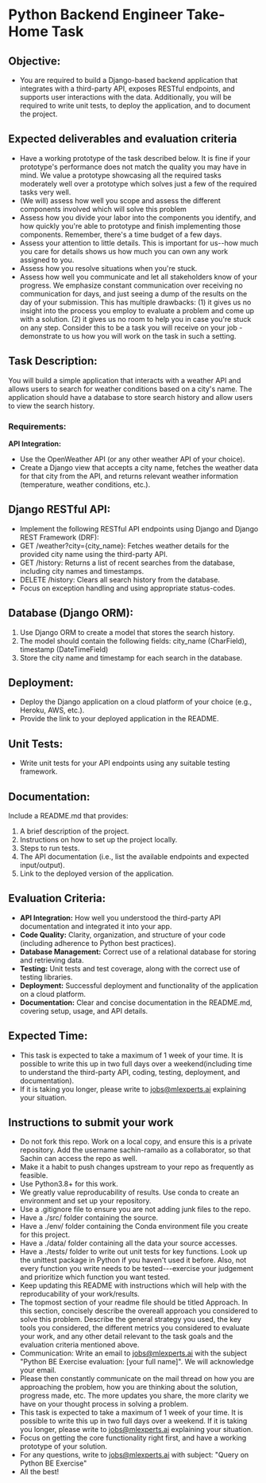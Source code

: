 # Python Backend Engineer Take-Home Task

## Objective:
* You are required to build a Django-based backend application that integrates with a third-party API, exposes RESTful endpoints, and supports user interactions with the data. Additionally, you will be required to write unit tests, to deploy the application, and to document the project.

## Expected deliverables and evaluation criteria
* Have a working prototype of the task described below. It is fine if your prototype's performance does not match the quality you may have in mind. We value a prototype showcasing all the required tasks moderately well over a prototype which solves just a few of the required tasks very well.
* (We will) assess how well you scope and assess the different components involved which will solve this problem
* Assess how you divide your labor into the components you identify, and how quickly you're able to prototype and finish implementing those components. Remember, there's a time budget of a few days.
* Assess your attention to little details. This is important for us--how much you care for details shows us how much you can own any work assigned to you.
* Assess how you resolve situations when you're stuck.
* Assess how well you communicate and let all stakeholders know of your progress. We emphasize constant communication over receiving no communication for days, and just seeing a dump of the results on the day of your submission. This has multiple drawbacks: (1) it gives us no insight into the process you employ to evaluate a problem and come up with a solution. (2) it gives us no room to help you in case you're stuck on any step. Consider this to be a task you will receive on your job - demonstrate to us how you will work on the task in such a setting.

## Task Description:
You will build a simple application that interacts with a weather API and allows users to search for weather conditions based on a city's name. The application should have a database to store search history and allow users to view the search history.

### Requirements:

**API Integration:**
* Use the OpenWeather API (or any other weather API of your choice).
* Create a Django view that accepts a city name, fetches the weather data for that city from the API, and returns relevant weather information (temperature, weather conditions, etc.).

## Django RESTful API:
* Implement the following RESTful API endpoints using Django and Django REST Framework (DRF):
* GET /weather?city={city_name}: Fetches weather details for the provided city name using the third-party API.
* GET /history: Returns a list of recent searches from the database, including city names and timestamps.
* DELETE /history: Clears all search history from the database.
* Focus on exception handling and using appropriate status-codes. 

## Database (Django ORM):
1. Use Django ORM to create a model that stores the search history.
2. The model should contain the following fields: city_name (CharField), timestamp (DateTimeField)
3. Store the city name and timestamp for each search in the database.


## Deployment:
* Deploy the Django application on a cloud platform of your choice (e.g., Heroku, AWS, etc.).
* Provide the link to your deployed application in the README.

## Unit Tests:
* Write unit tests for your API endpoints using any suitable testing framework.

## Documentation:
Include a README.md that provides:
1. A brief description of the project.
2. Instructions on how to set up the project locally.
3. Steps to run tests.
4. The API documentation (i.e., list the available endpoints and expected input/output).
5. Link to the deployed version of the application.


## Evaluation Criteria:
* **API Integration:** How well you understood the third-party API documentation and integrated it into your app.
* **Code Quality:** Clarity, organization, and structure of your code (including adherence to Python best practices).
* **Database Management:** Correct use of a relational database for storing and retrieving data.
* **Testing:** Unit tests and test coverage, along with the correct use of testing libraries.
* **Deployment:** Successful deployment and functionality of the application on a cloud platform.
* **Documentation:** Clear and concise documentation in the README.md, covering setup, usage, and API details.

## Expected Time:
* This task is expected to take a maximum of 1 week of your time. It is possible to write this up in two full days over a weekend(including time to understand the third-party API, coding, testing, deployment, and documentation). 
* If it is taking you longer, please write to jobs@mlexperts.ai explaining your situation.


## Instructions to submit your work
* Do not fork this repo. Work on a local copy, and ensure this is a private repository. Add the username sachin-ramailo as a collaborator, so that Sachin can access the repo as well.
* Make it a habit to push changes upstream to your repo as frequently as feasible.
* Use Python3.8+ for this work.
* We greatly value reproducability of results. Use conda to create an environment and set up your repository.
* Use a .gitignore file to ensure you are not adding junk files to the repo.
* Have a ./src/ folder containing the source.
* Have a ./env/ folder containing the Conda environment file you create for this project.
* Have a ./data/ folder containing all the data your source accesses.
* Have a ./tests/ folder to write out unit tests for key functions. Look up the unittest package in Python if you haven't used it before. Also, not every function you write needs to be tested---exercise your judgement and prioritize which function you want tested.
* Keep updating this README with instructions which will help with the reproducability of your work/results.
* The topmost section of your readme file should be titled Approach. In this section, concisely describe the overeall approach you considered to solve this problem. Describe the general strategy you used, the key tools you considered, the different metrics you considered to evaluate your work, and any other detail relevant to the task goals and the evaluation criteria mentioned above.
* Communication: Write an email to jobs@mlexperts.ai with the subject "Python BE Exercise evaluation: [your full name]". We will acknowledge your email.
* Please then constantly communicate on the mail thread on how you are approaching the problem, how you are thinking about the solution, progress made, etc. The more updates you share, the more clarity we have on your thought process in solving a problem.
* This task is expected to take a maximum of 1 week of your time. It is possible to write this up in two full days over a weekend. If it is taking you longer, please write to jobs@mlexperts.ai explaining your situation.
* Focus on getting the core functionality right first, and have a working prototype of your solution.
* For any questions, write to jobs@mlexperts.ai with subject: "Query on Python BE Exercise"
* All the best!